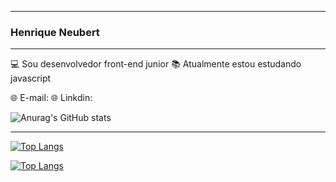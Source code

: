 _____________________________________________
### Henrique Neubert
_____________________________________________

  💻 Sou desenvolvedor front-end junior
  📚 Atualmente estou estudando javascript
  
  🌐 E-mail:
  🌐 Linkdin:
   
 ![Anurag's GitHub stats](https://github-readme-stats.vercel.app/api?username=HenriqueNeubert&count_private=true&show_icons=true&theme=onedark&card_width=100&include_all_commits=true)
 _____________________________________________
  
 [![Top Langs](https://github-readme-stats.vercel.app/api/top-langs/?username=HenriqueNeubert)](https://github.com/anuraghazra/github-readme-stats)
 
 [![Top Langs](https://github-readme-stats.vercel.app/api/top-langs/?username=HenriqueNeubert&exclude_repo=github-readme-stats,anuraghazra.github.io)](https://github.com/anuraghazra/github-readme-stats)





